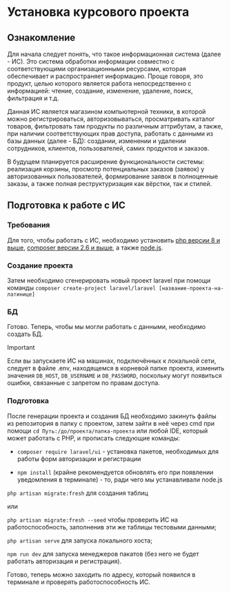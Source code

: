 # Установка курсового проекта

## Ознакомление

Для начала следует понять, что такое информационная система (далее - ИС). Это система обработки информации совместно с соответствующими организационными ресурсами, которая обеспечивает и распространяет информацию. Проще говоря, это продукт, целью которого является работа непосредственно с информацией: чтение, создание, изменение, удаление, поиск, фильтрация и т.д.

Данная ИС является магазином компьютерной техники, в которой можно регистрироваться, авторизовываться, просматривать каталог товаров, фильтровать там продукты по различным аттрибутам, а также, при наличии соответствующих прав доступа, работать с данными из базы данных (далее - БД): создании, изменении и удалении сотрудников, клиентов, пользователей, самих продуктов и заказов.

В будущем планируется расширение функциональности системы: реализация корзины, просмотр потенциальных заказов (заявок) у авторизованных пользователей, формирование заявок в полноценные заказы, а также полная реструктуризация как вёрстки, так и стилей.

## Подготовка к работе с ИС

### Требования
Для того, чтобы работать с ИС, необходимо установить [php версии 8 и выше](https://www.php.net/), [composer версии 2.6 и выше](https://getcomposer.org/), а также [node.js](https://nodejs.org/).

### Создание проекта

Затем необходимо сгенерировать новый проект laravel при помощи команды `composer create-project laravel/laravel [название-проекта-на-латинице]`

### БД

Готово. Теперь, чтобы мы могли работать с данными, необходимо создать БД.

> [!IMPORTANT]
> Если вы запускаете ИС на машинах, подключённых к локальной сети, следует в файле .env, находящемся в корневой папке проекта, изменить значения `DB_HOST`, `DB_USERNAME` и `DB_PASSWORD`, поскольку могут появиться ошибки, связанные с запретом по правам доступа.

### Подготовка

После генерации проекта и создания БД необходимо закинуть файлы из репозитория в папку с проектом, затем зайти в неё через cmd при помощи `cd Путь:/до/проекта/папка-проекта` или любой IDE, который может работать с PHP, и прописать следующие команды:

- `composer require laravel/ui` - установка пакетов, необходимых для работы форм авторизации и регистрации

- `npm install` (крайне рекомендуется обновлять его при появлении уведомления в терминале) - то, ради чего мы устанавливали node.js

`php artisan migrate:fresh` для создания таблиц

или 

`php artisan migrate:fresh --seed` чтобы проверить ИС на работоспособность, заполненив эти же таблицы тестовыми данными;

`php artisan serve` для запуска локального хоста;

`npm run dev` для запуска менеджеров пакатов (без него не будет работать авторизация и регистрация).

Готово, теперь можно заходить по адресу, который появился в терминале и проверять работоспособность ИС.
